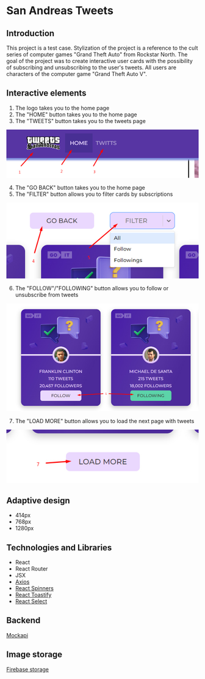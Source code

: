 # San Andreas Tweets
## Introduction
This project is a test case. Stylization of the project is a reference to the cult series of computer games "Grand Theft Auto" from Rockstar North. The goal of the project was to create interactive user cards with the possibility of subscribing and unsubscribing to the user's tweets. All users are characters of the computer game "Grand Theft Auto V".

## Interactive elements
1. The logo takes you to the home page
2. The "HOME" button takes you to the home page
3. The "TWEETS" button takes you to the tweets page

![](./assets/screenshot1.jpg)

4. The "GO BACK" button takes you to the home page
5. The "FILTER" button allows you to filter cards by subscriptions

![](./assets/screenshot2.jpg)

6. The "FOLLOW"/"FOLLOWING" button allows you to follow or unsubscribe from tweets

![](./assets/screenshot3.jpg)

7. The "LOAD MORE" button allows you to load the next page with tweets

![](./assets/screenshot4.jpg)

## Adaptive design
* 414px
* 768px
* 1280px

## Technologies and Libraries
* React
* React Router
* JSX
* [Axios](https://www.npmjs.com/package/axios)
* [React Spinners](https://www.npmjs.com/package/react-spinners)
* [React Toastify](https://www.npmjs.com/package/react-toastify)
* [React Select](https://www.npmjs.com/package/react-select)

## Backend
[Mockapi](https://mockapi.io/)

## Image storage
[Firebase storage](https://firebase.google.com/)
